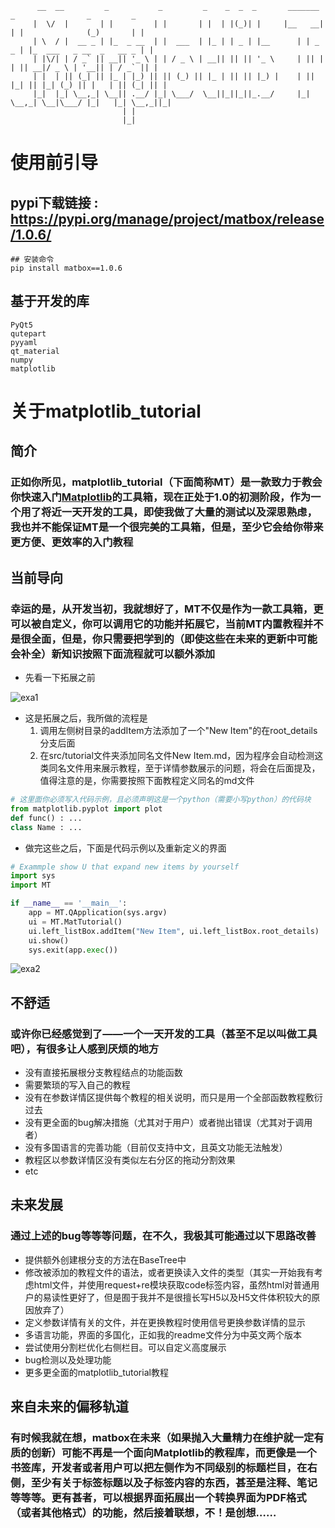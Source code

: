 ```text
      __  __         _           _         _    _  _  _       _______      _                _         _ 
     |  \/  |       | |         | |       | |  | |(_)| |     |__   __|    | |              (_)       | |
     | \  / |  __ _ | |_  _ __  | |  ___  | |_ | | _ | |__      | | _   _ | |_  ___   _ __  _   __ _ | |
     | |\/| | / _` || __|| '_ \ | | / _ \ | __|| || || '_ \     | || | | || __|/ _ \ | '__|| | / _` || |
     | |  | || (_| || |_ | |_) || || (_) || |_ | || || |_) |    | || |_| || |_| (_) || |   | || (_| || |
     |_|  |_| \__,_| \__|| .__/ |_| \___/  \__||_||_||_.__/     |_| \__,_| \__|\___/ |_|   |_| \__,_||_|
                         | |                                                                            
                         |_|                                                                            
```
# 使用前引导
## pypi下载链接 : https://pypi.org/manage/project/matbox/release/1.0.6/
```text
## 安装命令
pip install matbox==1.0.6
```
## 基于开发的库
```text
PyQt5
qutepart
pyyaml
qt_material
numpy
matplotlib
```


# 关于matplotlib_tutorial
## 简介
### 正如你所见，matplotlib_tutorial（下面简称MT）是一款致力于教会你快速入门[Matplotlib](https://matplotlib.org/)的工具箱，现在正处于1.0的初测阶段，作为一个用了将近一天开发的工具，即使我做了大量的测试以及深思熟虑，我也并不能保证MT是一个很完美的工具箱，但是，至少它会给你带来更方便、更效率的入门教程

## 当前导向
### 幸运的是，从开发当初，我就想好了，MT不仅是作为一款工具箱，更可以被自定义，你可以调用它的功能并拓展它，当前MT内置教程并不是很全面，但是，你只需要把学到的（即使这些在未来的更新中可能会补全）新知识按照下面流程就可以额外添加
* 先看一下拓展之前

![exa1](https://user-images.githubusercontent.com/88701385/226288689-ca14401e-48ad-4d9c-be50-1b5cc0f66fce.png)
  * 这是拓展之后，我所做的流程是
    1. 调用左侧树目录的addItem方法添加了一个"New Item"的在root_details分支后面
    2. 在src/tutorial文件夹添加同名文件New Item.md，因为程序会自动检测这类同名文件用来展示教程，至于详情参数展示的问题，将会在后面提及，值得注意的是，你需要按照下面教程定义同名的md文件
```python
# 这里面你必须写入代码示例，且必须声明这是一个python（需要小写python）的代码块
from matplotlib.pyplot import plot
def func() : ...
class Name : ...
```

* 做完这些之后，下面是代码示例以及重新定义的界面
```python
# Exammple show U that expand new items by yourself
import sys
import MT

if __name__ == '__main__':
    app = MT.QApplication(sys.argv)
    ui = MT.MatTutorial()
    ui.left_listBox.addItem("New Item", ui.left_listBox.root_details)
    ui.show()
    sys.exit(app.exec())
```
![exa2](https://user-images.githubusercontent.com/88701385/226288710-d92edbbb-1c75-44f0-9ab7-e04fde9562c3.png)


## 不舒适
### 或许你已经感觉到了——一个一天开发的工具（甚至不足以叫做工具吧），有很多让人感到厌烦的地方
* 没有直接拓展根分支教程结点的功能函数
* 需要繁琐的写入自己的教程
* 没有在参数详情区提供每个教程的相关说明，而只是用一个全部函数教程敷衍过去
* 没有更全面的bug解决措施（尤其对于用户）或者抛出错误（尤其对于调用者）
* 没有多国语言的完善功能（目前仅支持中文，且英文功能无法触发）
* 教程区以参数详情区没有类似左右分区的拖动分割效果
* etc

## 未来发展
### 通过上述的bug等等等问题，在不久，我极其可能通过以下思路改善
* 提供额外创建根分支的方法在BaseTree中
* 修改被添加的教程文件的语法，或者更换读入文件的类型（其实一开始我有考虑html文件，并使用request+re模块获取code标签内容，虽然html对普通用户的易读性更好了，但是囿于我并不是很擅长写H5以及H5文件体积较大的原因放弃了）
* 定义参数详情有关的文件，并在更换教程时使用信号更换参数详情的显示
* 多语言功能，界面的多国化，正如我的readme文件分为中英文两个版本
* 尝试使用分割栏优化右侧栏目。可以自定义高度展示
* bug检测以及处理功能
* 更多更全面的matplotlib_tutorial教程

## 来自未来的偏移轨道
### 有时候我就在想，matbox在未来（如果抛入大量精力在维护就一定有质的创新）可能不再是一个面向Matplotlib的教程库，而更像是一个书签库，开发者或者用户可以把左侧作为不同级别的标题栏目，在右侧，至少有关于标签标题以及子标签内容的东西，甚至是注释、笔记等等等。更有甚者，可以根据界面拓展出一个转换界面为PDF格式（或者其他格式）的功能，然后接着联想，不！是创想……
